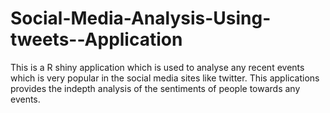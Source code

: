 # Social-Media-Analysis-Using-tweets--Application
This is a R shiny application which is used to analyse any recent events which is very popular in the social media sites like twitter.
This applications provides the indepth analysis of the sentiments of people towards any events.
